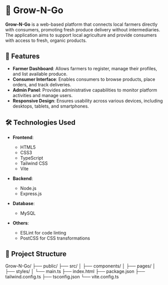 # 🌾 Grow-N-Go

**Grow-N-Go** is a web-based platform that connects local farmers directly with consumers, promoting fresh produce delivery without intermediaries. The application aims to support local agriculture and provide consumers with access to fresh, organic products.

## 🚀 Features

- **Farmer Dashboard**: Allows farmers to register, manage their profiles, and list available produce.
- **Consumer Interface**: Enables consumers to browse products, place orders, and track deliveries.
- **Admin Panel**: Provides administrative capabilities to monitor platform activities and manage users.
- **Responsive Design**: Ensures usability across various devices, including desktops, tablets, and smartphones.

## 🛠️ Technologies Used

- **Frontend**:
  - HTML5
  - CSS3
  - TypeScript
  - Tailwind CSS
  - Vite

- **Backend**:
  - Node.js
  - Express.js

- **Database**:
  - MySQL

- **Others**:
  - ESLint for code linting
  - PostCSS for CSS transformations

## 📁 Project Structure

Grow-N-Go/
├── public/
├── src/
│ ├── components/
│ ├── pages/
│ ├── styles/
│ └── main.ts
├── index.html
├── package.json
├── tailwind.config.ts
├── tsconfig.json
└── vite.config.ts


